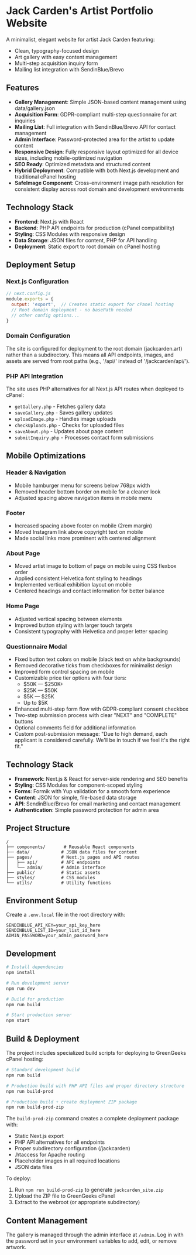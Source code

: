 # Jack Carden's Artist Portfolio Website

A minimalist, elegant website for artist Jack Carden featuring:

- Clean, typography-focused design
- Art gallery with easy content management
- Multi-step acquisition inquiry form 
- Mailing list integration with SendinBlue/Brevo

## Features

- **Gallery Management**: Simple JSON-based content management using data/gallery.json
- **Acquisition Form**: GDPR-compliant multi-step questionnaire for art inquiries
- **Mailing List**: Full integration with SendinBlue/Brevo API for contact management
- **Admin Interface**: Password-protected area for the artist to update content
- **Responsive Design**: Fully responsive layout optimized for all device sizes, including mobile-optimized navigation
- **SEO Ready**: Optimized metadata and structured content
- **Hybrid Deployment**: Compatible with both Next.js development and traditional cPanel hosting
- **SafeImage Component**: Cross-environment image path resolution for consistent display across root domain and development environments

## Technology Stack

- **Frontend**: Next.js with React
- **Backend**: PHP API endpoints for production (cPanel compatibility)
- **Styling**: CSS Modules with responsive design
- **Data Storage**: JSON files for content, PHP for API handling
- **Deployment**: Static export to root domain on cPanel hosting

## Deployment Setup

### Next.js Configuration

```javascript
// next.config.js
module.exports = {
  output: 'export',  // Creates static export for cPanel hosting
  // Root domain deployment - no basePath needed
  // other config options...
}
```

### Domain Configuration

The site is configured for deployment to the root domain (jackcarden.art) rather than a subdirectory. This means all API endpoints, images, and assets are served from root paths (e.g., '/api/' instead of '/jackcarden/api/').

### PHP API Integration

The site uses PHP alternatives for all Next.js API routes when deployed to cPanel:
- `getGallery.php` - Fetches gallery data
- `saveGallery.php` - Saves gallery updates
- `uploadImage.php` - Handles image uploads
- `checkUploads.php` - Checks for uploaded files
- `saveAbout.php` - Updates about page content
- `submitInquiry.php` - Processes contact form submissions

## Mobile Optimizations

### Header & Navigation
- Mobile hamburger menu for screens below 768px width
- Removed header bottom border on mobile for a cleaner look
- Adjusted spacing above navigation items in mobile menu

### Footer
- Increased spacing above footer on mobile (2rem margin)
- Moved Instagram link above copyright text on mobile
- Made social links more prominent with centered alignment

### About Page
- Moved artist image to bottom of page on mobile using CSS flexbox order
- Applied consistent Helvetica font styling to headings
- Implemented vertical exhibition layout on mobile
- Centered headings and contact information for better balance

### Home Page
- Adjusted vertical spacing between elements
- Improved button styling with larger touch targets
- Consistent typography with Helvetica and proper letter spacing

### Questionnaire Modal
- Fixed button text colors on mobile (black text on white backgrounds)
- Removed decorative ticks from checkboxes for minimalist design
- Improved form control spacing on mobile
- Customizable price tier options with four tiers:
  - $50K — $250K+
  - $25K — $50K
  - $5K — $25K
  - Up to $5K
- Enhanced multi-step form flow with GDPR-compliant consent checkbox
- Two-step submission process with clear "NEXT" and "COMPLETE" buttons
- Optional comments field for additional information
- Custom post-submission message: "Due to high demand, each applicant is considered carefully. We'll be in touch if we feel it's the right fit."

## Technology Stack

- **Framework**: Next.js & React for server-side rendering and SEO benefits
- **Styling**: CSS Modules for component-scoped styling
- **Forms**: Formik with Yup validation for a smooth form experience
- **Content**: JSON for simple, file-based data storage
- **API**: SendinBlue/Brevo for email marketing and contact management
- **Authentication**: Simple password protection for admin area

## Project Structure

```
/
├── components/       # Reusable React components
├── data/            # JSON data files for content
├── pages/           # Next.js pages and API routes
│   ├── api/         # API endpoints
│   └── admin/       # Admin interface
├── public/          # Static assets
├── styles/          # CSS modules
└── utils/           # Utility functions
```

## Environment Setup

Create a `.env.local` file in the root directory with:

```
SENDINBLUE_API_KEY=your_api_key_here
SENDINBLUE_LIST_ID=your_list_id_here
ADMIN_PASSWORD=your_admin_password_here
```

## Development

```bash
# Install dependencies
npm install

# Run development server
npm run dev

# Build for production
npm run build

# Start production server
npm start
```

## Build & Deployment

The project includes specialized build scripts for deploying to GreenGeeks cPanel hosting:

```bash
# Standard development build
npm run build

# Production build with PHP API files and proper directory structure
npm run build-prod

# Production build + create deployment ZIP package
npm run build-prod-zip
```

The `build-prod-zip` command creates a complete deployment package with:
- Static Next.js export
- PHP API alternatives for all endpoints
- Proper subdirectory configuration (/jackcarden)
- .htaccess for Apache routing
- Placeholder images in all required locations
- JSON data files

To deploy:
1. Run `npm run build-prod-zip` to generate `jackcarden_site.zip`
2. Upload the ZIP file to GreenGeeks cPanel
3. Extract to the webroot (or appropriate subdirectory)

## Content Management

The gallery is managed through the admin interface at `/admin`. Log in with the password set in your environment variables to add, edit, or remove artwork.
